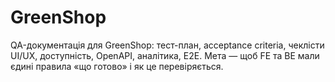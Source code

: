 # GreenShop
QA-документація для GreenShop: тест-план, acceptance criteria, чеклісти UI/UX, доступність, OpenAPI, аналітика, E2E. Мета — щоб FE та BE мали єдині правила «що готово» і як це перевіряється.
